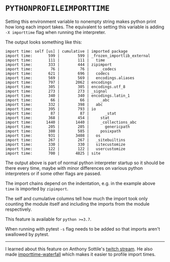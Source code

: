 # `PYTHONPROFILEIMPORTTIME`

Setting this environment variable to nonempty string makes python print how long
each import takes. The equivalent to setting this variable is adding `-X importtime`
flag when running the interpreter.

The output looks something like this:

```
import time: self [us] | cumulative | imported package
import time:       599 |        599 | _frozen_importlib_external
import time:       111 |        111 |   time
import time:       333 |        444 | zipimport
import time:        76 |         76 |     _codecs
import time:       621 |        696 |   codecs
import time:       569 |        569 |   encodings.aliases
import time:       797 |       2062 | encodings
import time:       305 |        305 | encodings.utf_8
import time:       273 |        273 | _signal
import time:       340 |        340 | encodings.latin_1
import time:        66 |         66 |     _abc
import time:       332 |        398 |   abc
import time:       395 |        793 | io
import time:        87 |         87 |       _stat
import time:       368 |        454 |     stat
import time:      1440 |       1440 |     _collections_abc
import time:       205 |        205 |       genericpath
import time:       380 |        585 |     posixpath
import time:       931 |       3408 |   os
import time:       267 |        267 |   _sitebuiltins
import time:       330 |        330 |   sitecustomize
import time:       122 |        122 |   usercustomize
import time:       700 |       4825 | site
```

The output above is part of normal python interpreter startup so it should be there
every time, maybe with minor differences on various python interpreters or if some
other flags are passed.

The import chains depend on the indentation, e.g. in the example above `time` is
imported by `zipimport`.

The self and cumulative columns tell how much the import took only counting the
module itself and including the imports from the module respectively.

This feature is available for `python >=3.7`.

When running with pytest `-s` flag needs to be added so that imports aren't swallowed
by pytest.

---

I learned about this feature on Anthony Sottile's [twitch stream](https://www.twitch.tv/anthonywritescode).
He also made [importtime-waterfall](https://github.com/asottile/importtime-waterfall)
which makes it easier to profile import times.
